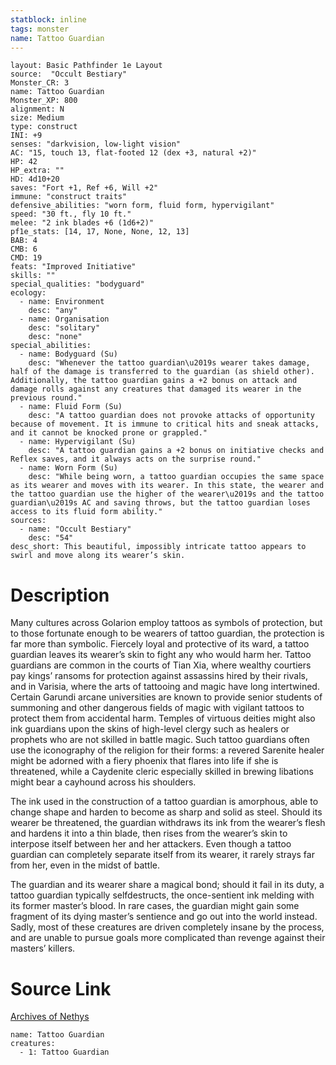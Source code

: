 ```yaml
---
statblock: inline
tags: monster
name: Tattoo Guardian
---
```

```statblock
layout: Basic Pathfinder 1e Layout
source:  "Occult Bestiary"
Monster_CR: 3
name: Tattoo Guardian
Monster_XP: 800
alignment: N
size: Medium
type: construct
INI: +9
senses: "darkvision, low-light vision"
AC: "15, touch 13, flat-footed 12 (dex +3, natural +2)"
HP: 42
HP_extra: ""
HD: 4d10+20
saves: "Fort +1, Ref +6, Will +2"
immune: "construct traits"
defensive_abilities: "worn form, fluid form, hypervigilant"
speed: "30 ft., fly 10 ft."
melee: "2 ink blades +6 (1d6+2)"
pf1e_stats: [14, 17, None, None, 12, 13]
BAB: 4
CMB: 6
CMD: 19
feats: "Improved Initiative"
skills: ""
special_qualities: "bodyguard"
ecology:
  - name: Environment
    desc: "any"
  - name: Organisation
    desc: "solitary"
    desc: "none"
special_abilities:
  - name: Bodyguard (Su)
    desc: "Whenever the tattoo guardian\u2019s wearer takes damage, half of the damage is transferred to the guardian (as shield other). Additionally, the tattoo guardian gains a +2 bonus on attack and damage rolls against any creatures that damaged its wearer in the previous round."
  - name: Fluid Form (Su)
    desc: "A tattoo guardian does not provoke attacks of opportunity because of movement. It is immune to critical hits and sneak attacks, and it cannot be knocked prone or grappled."
  - name: Hypervigilant (Su)
    desc: "A tattoo guardian gains a +2 bonus on initiative checks and Reflex saves, and it always acts on the surprise round."
  - name: Worn Form (Su)
    desc: "While being worn, a tattoo guardian occupies the same space as its wearer and moves with its wearer. In this state, the wearer and the tattoo guardian use the higher of the wearer\u2019s and the tattoo guardian\u2019s AC and saving throws, but the tattoo guardian loses access to its fluid form ability."
sources:
  - name: "Occult Bestiary"
    desc: "54"
desc_short: This beautiful, impossibly intricate tattoo appears to swirl and move along its wearer’s skin.
```
# Description
Many cultures across Golarion employ tattoos as symbols of protection, but to those fortunate enough to be wearers of tattoo guardian, the protection is far more than symbolic. Fiercely loyal and protective of its ward, a tattoo guardian leaves its wearer’s skin to fight any who would harm her. Tattoo guardians are common in the courts of Tian Xia, where wealthy courtiers pay kings’ ransoms for protection against assassins hired by their rivals, and in Varisia, where the arts of tattooing and magic have long intertwined. Certain Garundi arcane universities are known to provide senior students of summoning and other dangerous fields of magic with vigilant tattoos to protect them from accidental harm. Temples of virtuous deities might also ink guardians upon the skins of high-level clergy such as healers or prophets who are not skilled in battle magic. Such tattoo guardians often use the iconography of the religion for their forms: a revered Sarenite healer might be adorned with a fiery phoenix that flares into life if she is threatened, while a Caydenite cleric especially skilled in brewing libations might bear a cayhound across his shoulders.

The ink used in the construction of a tattoo guardian is amorphous, able to change shape and harden to become as sharp and solid as steel. Should its wearer be threatened, the guardian withdraws its ink from the wearer’s flesh and hardens it into a thin blade, then rises from the wearer’s skin to interpose itself between her and her attackers. Even though a tattoo guardian can completely separate itself from its wearer, it rarely strays far from her, even in the midst of battle.

The guardian and its wearer share a magical bond; should it fail in its duty, a tattoo guardian typically selfdestructs, the once-sentient ink melding with its former master’s blood. In rare cases, the guardian might gain some fragment of its dying master’s sentience and go out into the world instead. Sadly, most of these creatures are driven completely insane by the process, and are unable to pursue goals more complicated than revenge against their masters’ killers.
# Source Link
[Archives of Nethys](https://aonprd.com/MonsterDisplay.aspx?ItemName=Tattoo%20Guardian)
```encounter-table
name: Tattoo Guardian
creatures:
  - 1: Tattoo Guardian
```
